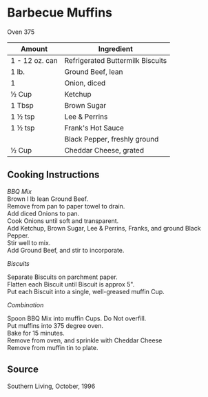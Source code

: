 # Barbecue Muffins  
  
Oven 375  
  
Amount | Ingredient  
|----|----|  
1 - 12 oz. can | Refrigerated Buttermilk Biscuits  
1 lb. | Ground Beef, lean  
1 | Onion, diced   
½ Cup | Ketchup  
1 Tbsp | Brown Sugar  
1 ½ tsp | Lee & Perrins  
1 ½ tsp | Frank's Hot Sauce  
|| Black Pepper, freshly ground  
½ Cup | Cheddar Cheese, grated  
  
## Cooking Instructions  
  
*BBQ Mix*  
Brown l lb lean Ground Beef.  
Remove from pan to paper towel to drain.  
Add diced Onions to pan.  
Cook Onions until soft and transparent.  
Add Ketchup, Brown Sugar, Lee & Perrins, Franks, and ground Black Pepper.  
Stir well to mix.  
Add Ground Beef, and stir to incorporate.  
  
*Biscuits*  
  
Separate Biscuits on parchment paper.  
Flatten each Biscuit until Biscuit is approx 5".  
Put each Biscuit into a single, well-greased muffin Cup.  
  
*Combination*  
  
Spoon BBQ Mix into muffin Cups.  Do Not overfill.  
Put muffins into 375 degree oven.  
Bake for 15 minutes.  
Remove from oven, and sprinkle with Cheddar Cheese  
Remove from muffin tin to plate.  
  
## Source  
Southern Living, October, 1996  
  
  